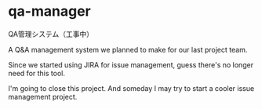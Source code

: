 # qa-manager
QA管理システム（工事中）

A Q&A management system we planned to make for our last project team.

Since we started using JIRA for issue management, guess there's no longer need for this tool. 

I'm going to close this project. And someday I may try to start a cooler issue management project. 

